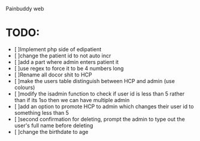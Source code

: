 Painbuddy web

# TODO:
- [ ]Implement php side of edipatient
- [ ]change the patient id to not auto incr
- [ ]add a part where admin enters patient it
- [ ]use regex to force it to be 4 numbers long
- [ ]Rename all docor shit to HCP
- [ ]make the users table distinguish between HCP and admin (use colours)
- [ ]modify the isadmin function to check if user id is less than 5 rather than if its 1so then we can have multiple admin
- [ ]add an option to promote HCP to admin which changes their user id to something less than 5
- [ ]second confirmation for deleting, prompt the admin to type out the user's full name before deleting
- [ ]change the birthdate to age
